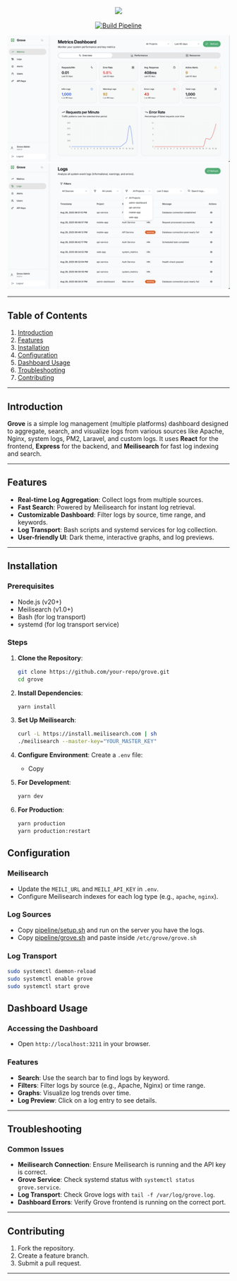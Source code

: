 <p align="center">
  <a href="#">
    <img src="https://raw.githubusercontent.com/kimolalekan/grove/main/assets/grove-wordmark.png">
  </a>
</p>
<div align="center">

[![Build Pipeline](https://github.com/kimolalekan/grove/actions/workflows/build.yml/badge.svg)](https://github.com/kimolalekan/grove/actions/workflows/build.yml)

</div>



![image1](./assets/screenshot1.png)
![image2](./assets/screenshot2.png)

---

## Table of Contents
1. [Introduction](#introduction)
2. [Features](#features)
3. [Installation](#installation)
5. [Configuration](#configuration)
6. [Dashboard Usage](#dashboard-usage)
7. [Troubleshooting](#troubleshooting)
8. [Contributing](#contributing)

---

## Introduction
**Grove** is a simple log management (multiple platforms) dashboard designed to aggregate, search, and visualize logs from various sources like Apache, Nginx, system logs, PM2, Laravel, and custom logs. It uses **React** for the frontend, **Express** for the backend, and **Meilisearch** for fast log indexing and search.

---

## Features
- **Real-time Log Aggregation**: Collect logs from multiple sources.
- **Fast Search**: Powered by Meilisearch for instant log retrieval.
- **Customizable Dashboard**: Filter logs by source, time range, and keywords.
- **Log Transport**: Bash scripts and systemd services for log collection.
- **User-friendly UI**: Dark theme, interactive graphs, and log previews.

---


## Installation

### Prerequisites
- Node.js (v20+)
- Meilisearch (v1.0+)
- Bash (for log transport)
- systemd (for log transport service)

### Steps
1. **Clone the Repository**:
   ```bash
   git clone https://github.com/your-repo/grove.git
   cd grove
   ```

2. **Install Dependencies**:
   ```bash
   yarn install
   ```

3. **Set Up Meilisearch**:
   ```bash
   curl -L https://install.meilisearch.com | sh
   ./meilisearch --master-key="YOUR_MASTER_KEY"
   ```

4. **Configure Environment**:
   Create a `.env` file:
   - Copy

5. **For Development**:
   ```bash
   yarn dev
   ```

6. **For Production**:
   ```bash
   yarn production
   yarn production:restart
   ```

## Configuration

### Meilisearch
- Update the `MEILI_URL` and `MEILI_API_KEY` in `.env`.
- Configure Meilisearch indexes for each log type (e.g., `apache`, `nginx`).

### Log Sources
- Copy [pipeline/setup.sh](/pipeline/setup.sh) and run on the server you have the logs.
- Copy [pipeline/grove.sh](/pipeline/grove.sh) and paste inside `/etc/grove/grove.sh`

### Log Transport
```sh
sudo systemctl daemon-reload
sudo systemctl enable grove
sudo systemctl start grove
```


## Dashboard Usage

### Accessing the Dashboard
- Open `http://localhost:3211` in your browser.

### Features
- **Search**: Use the search bar to find logs by keyword.
- **Filters**: Filter logs by source (e.g., Apache, Nginx) or time range.
- **Graphs**: Visualize log trends over time.
- **Log Preview**: Click on a log entry to see details.

---


## Troubleshooting

### Common Issues
- **Meilisearch Connection**: Ensure Meilisearch is running and the API key is correct.
- **Grove Service**: Check systemd status with `systemctl status grove.service`.
- **Log Transport**: Check Grove logs with `tail -f /var/log/grove.log`.
- **Dashboard Errors**: Verify Grove frontend is running on the correct port.

---

## Contributing
1. Fork the repository.
2. Create a feature branch.
3. Submit a pull request.

---
